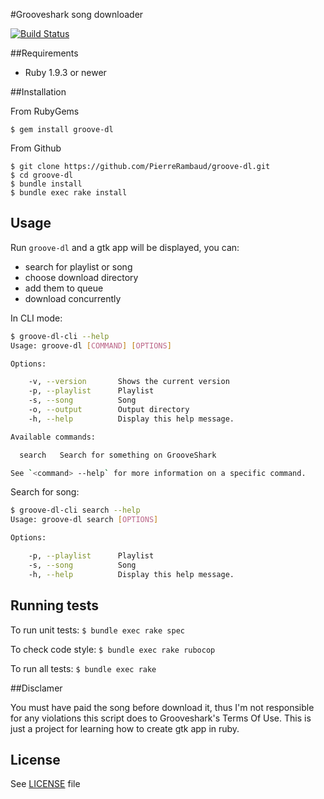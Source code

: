 #Grooveshark song downloader

[![Build Status](https://travis-ci.org/PierreRambaud/groove-dl.png?branch=master)](https://travis-ci.org/PierreRambaud/groove-dl)

##Requirements

 * Ruby 1.9.3 or newer

##Installation

From RubyGems

```
$ gem install groove-dl
```

From Github

```
$ git clone https://github.com/PierreRambaud/groove-dl.git
$ cd groove-dl
$ bundle install
$ bundle exec rake install
```

## Usage

Run `groove-dl` and a gtk app will be displayed, you can:

* search for playlist or song
* choose download directory
* add them to queue
* download concurrently


In CLI mode:

```bash
$ groove-dl-cli --help
Usage: groove-dl [COMMAND] [OPTIONS]

Options:

    -v, --version       Shows the current version
    -p, --playlist      Playlist
    -s, --song          Song
    -o, --output        Output directory
    -h, --help          Display this help message.

Available commands:

  search   Search for something on GrooveShark

See `<command> --help` for more information on a specific command.
```

Search for song:
```bash
$ groove-dl-cli search --help
Usage: groove-dl search [OPTIONS]

Options:

    -p, --playlist      Playlist
    -s, --song          Song
    -h, --help          Display this help message.
```

## Running tests

To run unit tests:
`$ bundle exec rake spec`

To check code style:
`$ bundle exec rake rubocop`

To run all tests:
`$ bundle exec rake`

##Disclamer

You must have paid the song before download it, thus I'm not responsible for any violations this script does to Grooveshark's Terms Of Use.
This is just a project for learning how to create gtk app in ruby.


## License
See [LICENSE](LICENSE) file
